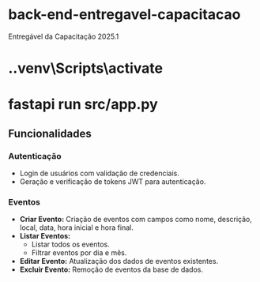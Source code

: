 # back-end-entregavel-capacitacao
Entregável da Capacitação 2025.1


# .\.venv\Scripts\activate
# fastapi run src/app.py

## **Funcionalidades**

### **Autenticação**
- Login de usuários com validação de credenciais.
- Geração e verificação de tokens JWT para autenticação.

### **Eventos**
- **Criar Evento:** Criação de eventos com campos como nome, descrição, local, data, hora inicial e hora final.
- **Listar Eventos:**
  - Listar todos os eventos.
  - Filtrar eventos por dia e mês.
- **Editar Evento:** Atualização dos dados de eventos existentes.
- **Excluir Evento:** Remoção de eventos da base de dados.
